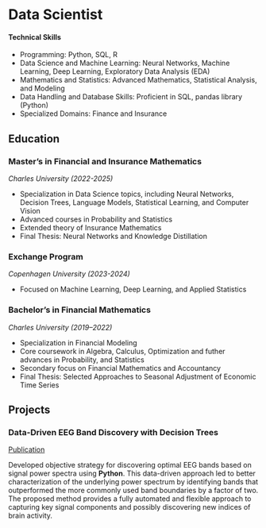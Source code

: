 # Data Scientist

#### Technical Skills
- Programming: Python, SQL, R
- Data Science and Machine Learning: Neural Networks, Machine Learning, Deep Learning, Exploratory Data Analysis (EDA)
- Mathematics and Statistics: Advanced Mathematics, Statistical Analysis, and Modeling
- Data Handling and Database Skills: Proficient in SQL, pandas library (Python)
- Specialized Domains: Finance and Insurance

## Education
### **Master’s in Financial and Insurance Mathematics**
*Charles University (2022-2025)*
- Specialization in Data Science topics, including Neural Networks, Decision Trees, Language Models, Statistical Learning, and Computer Vision
- Advanced courses in Probability and Statistics
- Extended theory of Insurance Mathematics
- Final Thesis: Neural Networks and Knowledge Distillation

### **Exchange Program**
*Copenhagen University (2023-2024)*
- Focused on Machine Learning, Deep Learning, and Applied Statistics

### **Bachelor’s in Financial Mathematics**
*Charles University (2019–2022)*
- Specialization in Financial Modeling
- Core coursework in Algebra, Calculus, Optimization and futher advances in Probability, and Statistics
- Secondary focus on Financial Mathematics and Accountancy
- Final Thesis: Selected Approaches to Seasonal Adjustment of Economic Time Series

## Projects



### Data-Driven EEG Band Discovery with Decision Trees
[Publication](https://www.mdpi.com/1424-8220/22/8/3048)

Developed objective strategy for discovering optimal EEG bands based on signal power spectra using **Python**. This data-driven approach led to better characterization of the underlying power spectrum by identifying bands that outperformed the more commonly used band boundaries by a factor of two. The proposed method provides a fully automated and flexible approach to capturing key signal components and possibly discovering new indices of brain activity.

